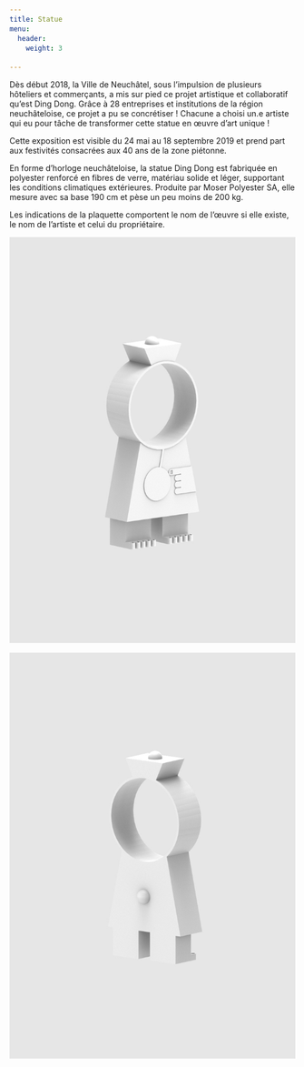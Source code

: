 ```yaml
---
title: Statue
menu:
  header:
    weight: 3

---
```

Dès début 2018, la Ville de Neuchâtel, sous l’impulsion de plusieurs hôteliers et commerçants, a mis sur pied ce projet artistique et collaboratif qu’est Ding Dong. Grâce à 28 entreprises et institutions de la région neuchâteloise, ce projet a pu se concrétiser ! Chacune a choisi un.e artiste qui eu pour tâche de transformer cette statue en œuvre d’art unique !

Cette exposition est visible du 24 mai au 18 septembre 2019 et prend part aux festivités consacrées aux 40 ans de la zone piétonne.

En forme d’horloge neuchâteloise, la statue Ding Dong est fabriquée en polyester renforcé en fibres de verre, matériau solide et léger, supportant les conditions climatiques extérieures. Produite par Moser Polyester SA, elle mesure avec sa base 190 cm et pèse un peu moins de 200 kg.

Les indications de la plaquette comportent le nom de l’œuvre si elle existe, le nom de l’artiste et celui du propriétaire.

![](/uploads/untitled.82_A.jpg)

![](/uploads/untitled.85_A.jpg)